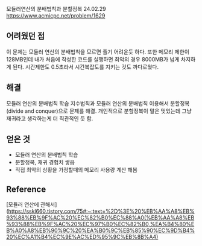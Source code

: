 모듈러연산의 분배법칙과 분할정복
24.02.29
https://www.acmicpc.net/problem/1629
## 어려웠던 점
이 문제는 모듈러 연산의 분배법칙을 모르면 풀기 어려운듯 하다. 또한 메모리 제한이 128MB인데 내가 처음에 작성한 코드를 실행하면 최악의 경우 8000MB가 넘게 차지하게 된다. 시간제한도 0.5초라서 시간복잡도를 지키는 것도 까다로웠다.

## 해결
모듈러 연산의 분배법칙 학습
지수법칙과 모듈러 연산의 분배법칙 이용해서 분할정복(divide and conquer)으로 문제를 해결. 개인적으로 분할정복이 말은 멋있는데 그냥 재귀라고 생각하는게 더 직관적인 듯 함.
## 얻은 것
- 모듈러 연산의 분배법칙 학습
- 분할정복, 재귀 경험치 쌓음
- 직접 최악의 상황을 가정할때의 메모리 사용량 계산 해봄
## Reference
[모듈러 연산에 관해서](https://sskl660.tistory.com/75#:~:text=%2D%3E%20%EB%AA%A8%EB%93%88%EB%9F%AC%20%EC%82%B0%EC%88%A0(%EB%AA%A8%EB%93%88%EB%9F%AC%20%EC%97%B0%EC%82%B0,%EA%B4%80%EB%A0%A8%EB%90%9C%20%EA%B0%9C%EB%85%90%EC%9D%B4%20%EC%A1%B4%EC%9E%AC%ED%95%9C%EB%8B%A4)
